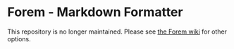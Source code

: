 # Forem - Markdown Formatter #

This repository is no longer maintained. Please see [the Forem wiki](https://github.com/radar/forem/wiki/Formatters) for other options.
